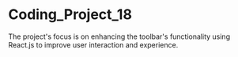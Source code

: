 # Coding_Project_18
The project's focus is on enhancing the toolbar's functionality using React.js to improve user interaction and experience.